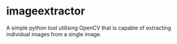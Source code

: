 # imageextractor
A simple python tool utilising OpenCV that is capable of extracting individual images from a single image.
